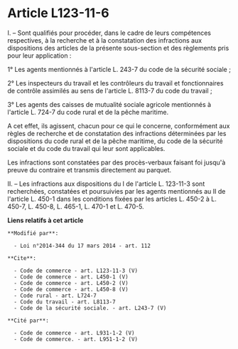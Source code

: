 # Article L123-11-6

I. – Sont qualifiés pour procéder, dans le cadre de leurs compétences respectives, à la recherche et à la constatation des
infractions aux dispositions des articles de la présente sous-section et des règlements pris pour leur application : 

1° Les agents mentionnés à l'article L. 243-7 du code de la sécurité sociale ; 

2° Les inspecteurs du travail et les contrôleurs du travail et fonctionnaires de contrôle assimilés au sens de l'article L.
8113-7 du code du travail ; 

3° Les agents des caisses de mutualité sociale agricole mentionnés à l'article L. 724-7 du code rural et de la pêche
maritime. 

A cet effet, ils agissent, chacun pour ce qui le concerne, conformément aux règles de recherche et de constatation des
infractions déterminées par les dispositions du code rural et de la pêche maritime, du code de la sécurité sociale et du code
du travail qui leur sont applicables. 

Les infractions sont constatées par des procès-verbaux faisant foi jusqu'à preuve du contraire et transmis directement au
parquet. 

II. – Les infractions aux dispositions du I de l'article L. 123-11-3 sont recherchées, constatées et poursuivies par les
agents mentionnés au II de l'article L. 450-1 dans les conditions fixées par les articles L. 450-2 à L. 450-7, L. 450-8, L.
465-1, L. 470-1 et L. 470-5.

**Liens relatifs à cet article**

	**Modifié par**:

	  - Loi n°2014-344 du 17 mars 2014 - art. 112

	**Cite**:

	  - Code de commerce - art. L123-11-3 (V)
	  - Code de commerce - art. L450-1 (V)
	  - Code de commerce - art. L450-2 (V)
	  - Code de commerce - art. L450-8 (V)
	  - Code rural - art. L724-7
	  - Code du travail - art. L8113-7
	  - Code de la sécurité sociale. - art. L243-7 (V)

	**Cité par**:

	  - Code de commerce - art. L931-1-2 (V)
	  - Code de commerce. - art. L951-1-2 (V)
